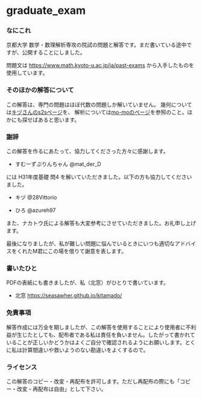 # graduate_exam
### なにこれ
京都大学 数学・数理解析専攻の院試の問題と解答です。まだ書いている途中ですが、公開することにしました。

問題文は
https://www.math.kyoto-u.ac.jp/ja/past-exams
から入手したものを使用しています。

### そのほかの解答について
この解答は、専門の問題はほぼ代数の問題しか解いていません。
幾何については[キヅさんのs2sページ](http://s2s.undefin.net/wiki/?%E6%9C%A8%E6%B4%A5)を、
解析については[mo-moのページ](https://sites.google.com/view/kmath-grad-answer)を参照のこと。ほかにも探せばあると思います。


### 謝辞 
この解答を作るにあたって、協力してくださった方々に感謝します。

- すむーずぷりんちゃん @mat_der_D　

には H31年度基礎 問4 を解いていただきました。以下の方も協力してくださいました。

- キヅ @28Vittorio　

- ひろ @azureh97

また、ナカトウ氏による解答も大変参考にさせていただきました。お礼申し上げます。

最後になりましたが、私が難しい問題に悩んでいるときにいつも適切なアドバイスをくれたM君にこの場を借りて謝意を表します。

### 書いたひと
PDFの表紙にも書きましたが、私（北窓）がひとりで書いています。
- 北窓 https://seasawher.github.io/kitamado/

### 免責事項
解答作成には万全を期しましたが、この解答を使用することにより使用者に不利益が生じたとしても、配布者である私は責任を負いません。したがって書かれていることが正しいかどうかはよくご自分で確認されるようにお願いします。とくに私は計算間違いや救いようのない勘違いをよくするので。

### ライセンス
この解答のコピー・改変・再配布を許可します。ただし再配布の際にも「コピー・改変・再配布は自由」として下さい。





